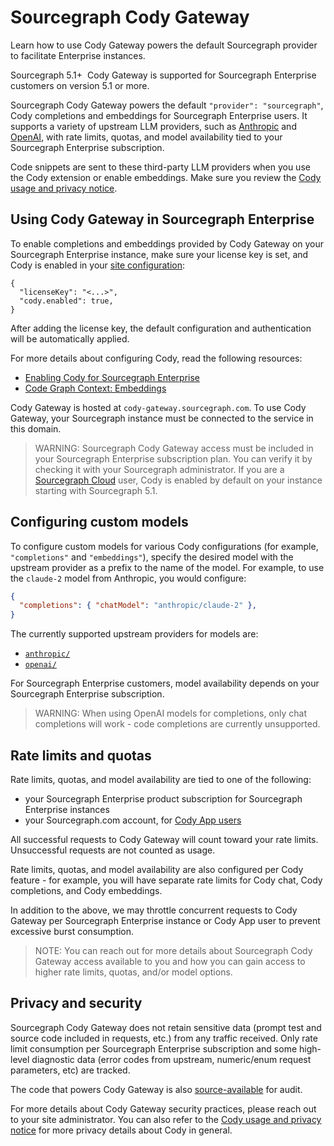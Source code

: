 # Sourcegraph Cody Gateway

<p class="subtitle">Learn how to use Cody Gateway powers the default Sourcegraph provider to facilitate Enterprise instances.</p>

<aside class="badge">
<p> <span style="margin-right:0.25rem;" class="badge badge-note">Sourcegraph 5.1+</span> Cody Gateway is supported for Sourcegraph Enterprise customers on version 5.1 or more. </p>
</aside>

Sourcegraph Cody Gateway powers the default `"provider": "sourcegraph"`, Cody completions and embeddings for Sourcegraph Enterprise users. It supports a variety of upstream LLM providers, such as [Anthropic](https://www.anthropic.com/) and [OpenAI](https://openai.com/), with rate limits, quotas, and model availability tied to your Sourcegraph Enterprise subscription.

Code snippets are sent to these third-party LLM providers when you use the Cody extension or enable embeddings. Make sure you review the [Cody usage and privacy notice](https://about.sourcegraph.com/terms/cody-notice).

## Using Cody Gateway in Sourcegraph Enterprise

To enable completions and embeddings provided by Cody Gateway on your Sourcegraph Enterprise instance, make sure your license key is set, and Cody is enabled in your [site configuration](../../admin/config/site_config.md):

```jsonc
{
  "licenseKey": "<...>",
  "cody.enabled": true,
}
```

After adding the license key, the default configuration and authentication will be automatically applied.

For more details about configuring Cody, read the following resources:

- [Enabling Cody for Sourcegraph Enterprise](./../overview/enable-cody-enterprise.md)
- [Code Graph Context: Embeddings](./code-graph.md#embeddings)

Cody Gateway is hosted at `cody-gateway.sourcegraph.com`. To use Cody Gateway, your Sourcegraph instance must be connected to the service in this domain.

> WARNING: Sourcegraph Cody Gateway access must be included in your Sourcegraph Enterprise subscription plan. You can verify it by checking it with your Sourcegraph administrator. If you are a [Sourcegraph Cloud](../../cloud/index.md) user, Cody is enabled by default on your instance starting with Sourcegraph 5.1.

## Configuring custom models

To configure custom models for various Cody configurations (for example, `"completions"` and `"embeddings"`), specify the desired model with the upstream provider as a prefix to the name of the model. For example, to use the `claude-2` model from Anthropic, you would configure:

```json
{
  "completions": { "chatModel": "anthropic/claude-2" },
}
```

The currently supported upstream providers for models are:

- [`anthropic/`](https://www.anthropic.com/)
- [`openai/`](https://openai.com/)

For Sourcegraph Enterprise customers, model availability depends on your Sourcegraph Enterprise subscription.

> WARNING: When using OpenAI models for completions, only chat completions will work - code completions are currently unsupported.

## Rate limits and quotas

Rate limits, quotas, and model availability are tied to one of the following:

- your Sourcegraph Enterprise product subscription for Sourcegraph Enterprise instances
- your Sourcegraph.com account, for [Cody App users](../overview/app/index.md)

All successful requests to Cody Gateway will count toward your rate limits. Unsuccessful requests are not counted as usage.

Rate limits, quotas, and model availability are also configured per Cody feature - for example, you will have separate rate limits for Cody chat, Cody completions, and Cody embeddings.

In addition to the above, we may throttle concurrent requests to Cody Gateway per Sourcegraph Enterprise instance or Cody App user to prevent excessive burst consumption.

>NOTE: You can reach out for more details about Sourcegraph Cody Gateway access available to you and how you can gain access to higher rate limits, quotas, and/or model options.

## Privacy and security

Sourcegraph Cody Gateway does not retain sensitive data (prompt test and source code included in requests, etc.) from any traffic received. Only rate limit consumption per Sourcegraph Enterprise subscription and some high-level diagnostic data (error codes from upstream, numeric/enum request parameters, etc) are tracked.

The code that powers Cody Gateway is also [source-available](https://sourcegraph.com/search?q=context:global+repo:%5Egithub%5C.com/sourcegraph/sourcegraph$+f:cmd/cody-gateway+lang:go&patternType=lucky&sm=1&groupBy=path) for audit.

For more details about Cody Gateway security practices, please reach out to your site administrator. You can also refer to the [Cody usage and privacy notice](https://about.sourcegraph.com/terms/cody-notice) for more privacy details about Cody in general.
